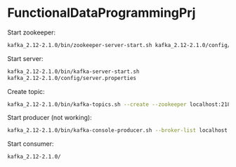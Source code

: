 # FunctionalDataProgrammingPrj

Start zookeeper:

```bash
kafka_2.12-2.1.0/bin/zookeeper-server-start.sh kafka_2.12-2.1.0/config/zookeeper.properties
```

Start server:

```bash
kafka_2.12-2.1.0/bin/kafka-server-start.sh
kafka_2.12-2.1.0/config/server.properties
```

Create topic:

```bash
kafka_2.12-2.1.0/bin/kafka-topics.sh --create --zookeeper localhost:2181 --replication-factor 1 --partitions 2 --topic t1
```

Start producer (not working):

```bash
kafka_2.12-2.1.0/bin/kafka-console-producer.sh --broker-list localhost:2181 --topic t1
```

Start consumer:

```bash
kafka_2.12-2.1.0/
```